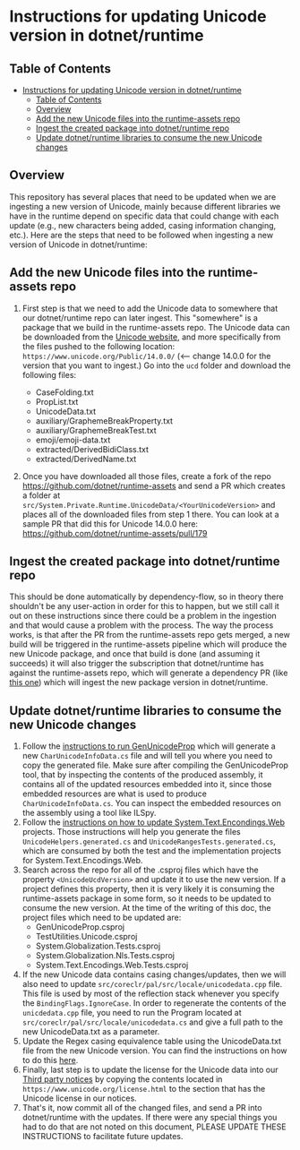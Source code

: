 # Instructions for updating Unicode version in dotnet/runtime

## Table of Contents

- [Instructions for updating Unicode version in dotnet/runtime](#instructions-for-updating-unicode-version-in-dotnetruntime)
  - [Table of Contents](#table-of-contents)
  - [Overview](#overview)
  - [Add the new Unicode files into the runtime-assets repo](#add-the-new-unicode-files-into-the-runtime-assets-repo)
  - [Ingest the created package into dotnet/runtime repo](#ingest-the-created-package-into-dotnetruntime-repo)
  - [Update dotnet/runtime libraries to consume the new Unicode changes](#update-dotnetruntime-libraries-to-consume-the-new-unicode-changes)

## Overview

This repository has several places that need to be updated when we are ingesting a new version of Unicode, mainly because different libraries we have in the runtime depend on specific data that could change with each update (e.g., new characters being added, casing information changing, etc.). Here are the steps that need to be followed when ingesting a new version of Unicode in dotnet/runtime:

## Add the new Unicode files into the runtime-assets repo

1. First step is that we need to add the Unicode data to somewhere that our dotnet/runtime repo can later ingest. This "somewhere" is a package that we build in the runtime-assets repo. The Unicode data can be downloaded from the [Unicode website](https://www.unicode.org/), and more specifically from the files pushed to the following location: `https://www.unicode.org/Public/14.0.0/` (<-- change 14.0.0 for the version that you want to ingest.) Go into the `ucd` folder and download the following files:
    - CaseFolding.txt
    - PropList.txt
    - UnicodeData.txt
    - auxiliary/GraphemeBreakProperty.txt
    - auxiliary/GraphemeBreakTest.txt
    - emoji/emoji-data.txt
    - extracted/DerivedBidiClass.txt
    - extracted/DerivedName.txt

2. Once you have downloaded all those files, create a fork of the repo <https://github.com/dotnet/runtime-assets> and send a PR which creates a folder at `src/System.Private.Runtime.UnicodeData/<YourUnicodeVersion>` and places all of the downloaded files from step 1 there. You can look at a sample PR that did this for Unicode 14.0.0 here: <https://github.com/dotnet/runtime-assets/pull/179>

## Ingest the created package into dotnet/runtime repo

This should be done automatically by dependency-flow, so in theory there shouldn't be any user-action in order for this to happen, but we still call it out on these instructions since there could be a problem in the ingestion and that would cause a problem with the process. The way the process works, is that after the PR from the runtime-assets repo gets merged, a new build will be triggered in the runtime-assets pipeline which will produce the new Unicode package, and once that build is done (and assuming it succeeds) it will also trigger the subscription that dotnet/runtime has against the runtime-assets repo, which will generate a dependency PR (like [this one](https://github.com/dotnet/runtime/pull/65843)) which will ingest the new package version in dotnet/runtime.

## Update dotnet/runtime libraries to consume the new Unicode changes

1. Follow the [instructions to run GenUnicodeProp](./Readme.md) which will generate a new `CharUnicodeInfoData.cs` file and will tell you where you need to copy the generated file. Make sure after compiling the GenUnicodeProp tool, that by inspecting the contents of the produced assembly, it contains all of the updated resources embedded into it, since those embedded resources are what is used to produce `CharUnicodeInfoData.cs`. You can inspect the embedded resources on the assembly using a tool like ILSpy.
2. Follow the [instructions on how to update System.Text.Encondings.Web](../../../System.Text.Encodings.Web/tools/updating-encodings.md) projects. Those instructions will help you generate the files `UnicodeHelpers.generated.cs` and `UnicodeRangesTests.generated.cs`, which are consumed by both the test and the implementation projects for System.Text.Encodings.Web.
3. Search across the repo for all of the .csproj files which have the property `<UnicodeUcdVersion>` and update it to use the new version. If a project defines this property, then it is very likely it is consuming the runtime-assets package in some form, so it needs to be updated to consume the new version. At the time of the writing of this doc, the project files which need to be updated are:
   - GenUnicodeProp.csproj
   - TestUtilities.Unicode.csproj
   - System.Globalization.Tests.csproj
   - System.Globalization.Nls.Tests.csproj
   - System.Text.Encodings.Web.Tests.csproj
4. If the new Unicode data contains casing changes/updates, then we will also need to update `src/coreclr/pal/src/locale/unicodedata.cpp` file. This file is used by most of the reflection stack whenever you specify the `BindingFlags.IgnoreCase`. In order to regenerate the contents of the `unicdedata.cpp` file, you need to run the Program located at `src/coreclr/pal/src/locale/unicodedata.cs` and give a full path to the new UnicodeData.txt as a parameter.
5. Update the Regex casing equivalence table using the UnicodeData.txt file from the new Unicode version. You can find the instructions on how to do this [here](../../../System.Text.RegularExpressions/tools/Readme.md).
6. Finally, last step is to update the license for the Unicode data into our [Third party notices](../../../../../THIRD-PARTY-NOTICES.TXT) by copying the contents located in `https://www.unicode.org/license.html` to the section that has the Unicode license in our notices.
7. That's it, now commit all of the changed files, and send a PR into dotnet/runtime with the updates. If there were any special things you had to do that are not noted on this document, PLEASE UPDATE THESE INSTRUCTIONS to facilitate future updates.
